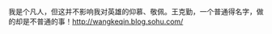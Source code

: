 <!--
author: admin
date: 2010-03-21
title: 我心目中的英雄
tags: 
category: 暂未分类
status: publish
summary: 我是个凡人，但这并不影响我对英雄的仰慕、敬佩。王克勤，一个普通得名字，做的却是不普通的事！http://wangkeqin.blog.sohu.com/
-->

<p>我是个凡人，但这并不影响我对英雄的仰慕、敬佩。王克勤，一个普通得名字，做的却是不普通的事！<a href="http://wangkeqin.blog.sohu.com/">http://wangkeqin.blog.sohu.com/</a></p>
